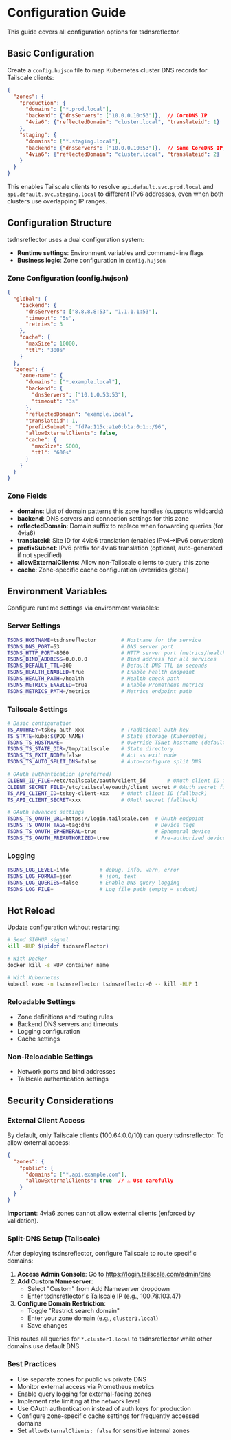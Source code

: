# Configuration Guide

This guide covers all configuration options for tsdnsreflector.

## Basic Configuration

Create a `config.hujson` file to map Kubernetes cluster DNS records for Tailscale clients:

```json
{
  "zones": {
    "production": {
      "domains": ["*.prod.local"],
      "backend": {"dnsServers": ["10.0.0.10:53"]},  // CoreDNS IP
      "4via6": {"reflectedDomain": "cluster.local", "translateid": 1}
    },
    "staging": {
      "domains": ["*.staging.local"],
      "backend": {"dnsServers": ["10.0.0.10:53"]},  // Same CoreDNS IP, different cluster
      "4via6": {"reflectedDomain": "cluster.local", "translateid": 2}
    }
  }
}
```

This enables Tailscale clients to resolve `api.default.svc.prod.local` and `api.default.svc.staging.local` to different IPv6 addresses, even when both clusters use overlapping IP ranges.

## Configuration Structure

tsdnsreflector uses a dual configuration system:
- **Runtime settings**: Environment variables and command-line flags
- **Business logic**: Zone configuration in `config.hujson`

### Zone Configuration (config.hujson)

```json
{
  "global": {
    "backend": {
      "dnsServers": ["8.8.8.8:53", "1.1.1.1:53"],
      "timeout": "5s",
      "retries": 3
    },
    "cache": {
      "maxSize": 10000,
      "ttl": "300s"
    }
  },
  "zones": {
    "zone-name": {
      "domains": ["*.example.local"],
      "backend": {
        "dnsServers": ["10.1.0.53:53"],
        "timeout": "3s"
      },
      "reflectedDomain": "example.local",
      "translateid": 1,
      "prefixSubnet": "fd7a:115c:a1e0:b1a:0:1::/96",
      "allowExternalClients": false,
      "cache": {
        "maxSize": 5000,
        "ttl": "600s"
      }
    }
  }
}
```

### Zone Fields

- **domains**: List of domain patterns this zone handles (supports wildcards)
- **backend**: DNS servers and connection settings for this zone
- **reflectedDomain**: Domain suffix to replace when forwarding queries (for 4via6)
- **translateid**: Site ID for 4via6 translation (enables IPv4→IPv6 conversion)
- **prefixSubnet**: IPv6 prefix for 4via6 translation (optional, auto-generated if not specified)
- **allowExternalClients**: Allow non-Tailscale clients to query this zone
- **cache**: Zone-specific cache configuration (overrides global)

## Environment Variables

Configure runtime settings via environment variables:

### Server Settings
```bash
TSDNS_HOSTNAME=tsdnsreflector        # Hostname for the service
TSDNS_DNS_PORT=53                    # DNS server port
TSDNS_HTTP_PORT=8080                 # HTTP server port (metrics/health)
TSDNS_BIND_ADDRESS=0.0.0.0           # Bind address for all services
TSDNS_DEFAULT_TTL=300                # Default DNS TTL in seconds
TSDNS_HEALTH_ENABLED=true            # Enable health endpoint
TSDNS_HEALTH_PATH=/health            # Health check path
TSDNS_METRICS_ENABLED=true           # Enable Prometheus metrics
TSDNS_METRICS_PATH=/metrics          # Metrics endpoint path
```

### Tailscale Settings
```bash
# Basic configuration
TS_AUTHKEY=tskey-auth-xxx            # Traditional auth key
TS_STATE=kube:$(POD_NAME)            # State storage (Kubernetes)
TSDNS_TS_HOSTNAME=                   # Override TSNet hostname (defaults to TSDNS_HOSTNAME)
TSDNS_TS_STATE_DIR=/tmp/tailscale    # State directory
TSDNS_TS_EXIT_NODE=false             # Act as exit node
TSDNS_TS_AUTO_SPLIT_DNS=false        # Auto-configure split DNS

# OAuth authentication (preferred)
CLIENT_ID_FILE=/etc/tailscale/oauth/client_id       # OAuth client ID file
CLIENT_SECRET_FILE=/etc/tailscale/oauth/client_secret # OAuth secret file
TS_API_CLIENT_ID=tskey-client-xxx    # OAuth client ID (fallback)
TS_API_CLIENT_SECRET=xxx             # OAuth secret (fallback)

# OAuth advanced settings
TSDNS_TS_OAUTH_URL=https://login.tailscale.com  # OAuth endpoint
TSDNS_TS_OAUTH_TAGS=tag:dns                     # Device tags
TSDNS_TS_OAUTH_EPHEMERAL=true                   # Ephemeral device
TSDNS_TS_OAUTH_PREAUTHORIZED=true               # Pre-authorized device
```

### Logging
```bash
TSDNS_LOG_LEVEL=info          # debug, info, warn, error
TSDNS_LOG_FORMAT=json         # json, text
TSDNS_LOG_QUERIES=false       # Enable DNS query logging
TSDNS_LOG_FILE=               # Log file path (empty = stdout)
```

## Hot Reload

Update configuration without restarting:

```bash
# Send SIGHUP signal
kill -HUP $(pidof tsdnsreflector)

# With Docker
docker kill -s HUP container_name

# With Kubernetes
kubectl exec -n tsdnsreflector tsdnsreflector-0 -- kill -HUP 1
```

### Reloadable Settings
- Zone definitions and routing rules
- Backend DNS servers and timeouts
- Logging configuration
- Cache settings

### Non-Reloadable Settings
- Network ports and bind addresses
- Tailscale authentication settings

## Security Considerations

### External Client Access

By default, only Tailscale clients (100.64.0.0/10) can query tsdnsreflector. To allow external access:

```json
{
  "zones": {
    "public": {
      "domains": ["*.api.example.com"],
      "allowExternalClients": true  // ⚠️ Use carefully
    }
  }
}
```

**Important**: 4via6 zones cannot allow external clients (enforced by validation).

### Split-DNS Setup (Tailscale)

After deploying tsdnsreflector, configure Tailscale to route specific domains:

1. **Access Admin Console**: Go to https://login.tailscale.com/admin/dns
2. **Add Custom Nameserver**:
   - Select "Custom" from Add Nameserver dropdown
   - Enter tsdnsreflector's Tailscale IP (e.g., 100.78.103.47)
3. **Configure Domain Restriction**:
   - Toggle "Restrict search domain"
   - Enter your zone domain (e.g., `cluster1.local`)
   - Save changes

This routes all queries for `*.cluster1.local` to tsdnsreflector while other domains use default DNS.

### Best Practices
- Use separate zones for public vs private DNS
- Monitor external access via Prometheus metrics
- Enable query logging for external-facing zones
- Implement rate limiting at the network level
- Use OAuth authentication instead of auth keys for production
- Configure zone-specific cache settings for frequently accessed domains
- Set `allowExternalClients: false` for sensitive internal zones